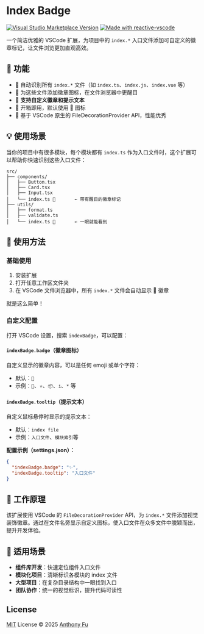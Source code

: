 # Index Badge

<a href="https://marketplace.visualstudio.com/items?itemName=antfu.index-last" target="__blank"><img src="https://img.shields.io/visual-studio-marketplace/v/antfu.index-last.svg?color=eee&amp;label=VS%20Code%20Marketplace&logo=visual-studio-code" alt="Visual Studio Marketplace Version" /></a>
<a href="https://kermanx.github.io/reactive-vscode/" target="__blank"><img src="https://img.shields.io/badge/made_with-reactive--vscode-%23007ACC?style=flat&labelColor=%23229863"  alt="Made with reactive-vscode" /></a>

一个简洁优雅的 VSCode 扩展，为项目中的 `index.*` 入口文件添加可自定义的徽章标记，让文件浏览更加直观高效。

## 🌟 功能

- 🎯 自动识别所有 `index.*` 文件（如 `index.ts`、`index.js`、`index.vue` 等）
- 🌟 为这些文件添加徽章图标，在文件浏览器中更醒目
- 🎨 **支持自定义徽章和提示文本**
- 🚀 开箱即用，默认使用 🌟 图标
- 🔧 基于 VSCode 原生的 FileDecorationProvider API，性能优秀

## 💡 使用场景

当你的项目中有很多模块，每个模块都有 `index.ts` 作为入口文件时，这个扩展可以帮助你快速识别这些入口文件：

```
src/
├── components/
│   ├── Button.tsx
│   ├── Card.tsx
│   ├── Input.tsx
│   └── index.ts 🌟       ← 带有醒目的徽章标记
├── utils/
│   ├── format.ts
│   ├── validate.ts
│   └── index.ts 🌟       ← 一眼就能看到
```

## 📖 使用方法

### 基础使用

1. 安装扩展
2. 打开任意工作区文件夹
3. 在 VSCode 文件浏览器中，所有 `index.*` 文件会自动显示 🌟 徽章

就是这么简单！

### 自定义配置

打开 VSCode 设置，搜索 `indexBadge`，可以配置：

#### `indexBadge.badge`（徽章图标）
自定义显示的徽章内容，可以是任何 emoji 或单个字符：
- 默认：`🌟`
- 示例：`🌟`、`⭐`、`📦`、`i`、`*` 等

#### `indexBadge.tooltip`（提示文本）
自定义鼠标悬停时显示的提示文本：
- 默认：`index file`
- 示例：`入口文件`、`模块索引`等

**配置示例（settings.json）：**
```json
{
  "indexBadge.badge": "✨",
  "indexBadge.tooltip": "入口文件"
}
```

## 🔧 工作原理

该扩展使用 VSCode 的 `FileDecorationProvider` API，为 `index.*` 文件添加视觉装饰徽章。通过在文件名旁显示自定义图标，使入口文件在众多文件中脱颖而出，提升开发体验。

## 🎯 适用场景

- **组件库开发**：快速定位组件入口文件
- **模块化项目**：清晰标识各模块的 index 文件
- **大型项目**：在复杂目录结构中一眼找到入口
- **团队协作**：统一的视觉标识，提升代码可读性

## License

[MIT](./LICENSE.md) License © 2025 [Anthony Fu](https://github.com/antfu)
